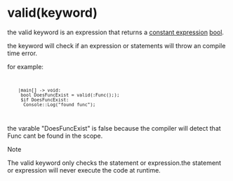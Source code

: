 # valid(keyword)

the valid keyword is an expression that returns a [constant expression](../Concepts/conditional%20compliation.md) [bool](../Types/bool.md).

the keyword will check if an expression or statements will throw an compile time error.

for example:
<code>

        |main[] -> void:
         bool DoesFuncExist = valid(:Func();); 
         $if DoesFuncExist:
          Console::Log("found func");
</code>


the varable "DoesFuncExist" is false because the compiler will detect that Func cant be found in the scope.


>[!NOTE]
>The valid keyword only checks the statement or expression.the statement or expression will never execute the code at runtime.